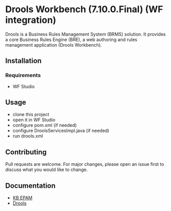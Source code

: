 # Drools Workbench (7.10.0.Final) (WF integration) 

Drools is a Business Rules Management System (BRMS) solution. It provides a core Business Rules Engine (BRE), a web authoring and rules management application (Drools Workbench).

## Installation

### Requirements
* WF Studio


## Usage
* clone this project
* open it in WF Studio
* configure pom.xml (if needed) 
* configure DroolsServicesImpl.java (if needed)
* run drools.xml    


## Contributing
Pull requests are welcome. For major changes, please open an issue first to discuss what you would like to change.


## Documentation
* [KB EPAM](https://kb.epam.com/pages/viewpage.action?pageId=655968027)
* [Drools](https://docs.jboss.org/drools/release/7.12.0.Final/drools-docs/html_single/index.html)